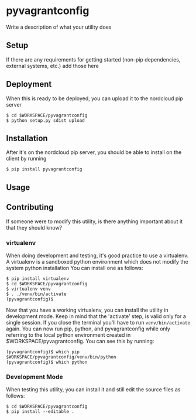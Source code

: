 # pyvagrantconfig
Write a description of what your utility does

## Setup
If there are any requirements for getting started (non-pip dependencies, external systems, etc.) add those here

## Deployment
When this is ready to be deployed, you can upload it to the nordcloud pip server

    $ cd $WORKSPACE/pyvagrantconfig
    $ python setup.py sdist upload

## Installation
After it's on the nordcloud pip server, you should be able to install on the client by running

    $ pip install pyvagrantconfig

## Usage

## Contributing
If someone were to modify this utility, is there anything important about it that they should know?
### virtualenv
When doing development and testing, it's good practice to use a virtualenv. A virtualenv is a sandboxed python environment which does not modify the system python installation
You can install one as follows:

    $ pip install virtualenv
    $ cd $WORKSPACE/pyvagrantconfig
    $ virtualenv venv
    $ . ./venv/bin/activate
    (pyvagrantconfig)$

Now that you have a working virtualenv, you can install the utility in development mode. Keep in mind that the 'activate' step, is valid only for a single session. If you close the terminal
you'll have to run `venv/bin/activate` again. You can now run pip, python, and pyvagrantconfig while only referring to the local python environment created in $WORKSPACE/pyvagrantconfig. You can see this by running:

    (pyvagrantconfig)$ which pip
    $WORKSPACE/pyvagrantconfig/venv/bin/python
    (pyvagrantconfig)$ which python

### Development Mode
When testing this utility, you can install it and still edit the source files as follows:

    $ cd $WORKSPACE/pyvagrantconfig
    $ pip install --editable .

